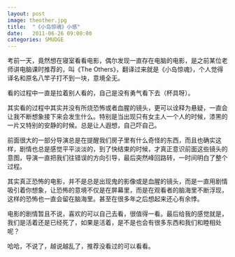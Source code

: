 ```yaml
---
layout: post
image: theother.jpg
title:  "《小岛惊魂》小感"
date:   2011-06-26 09:00:00
categories: SMUDGE
---
```



考前一天，竟然想在寝室看看电影，偶尔发现一直存在电脑的电影，是之前某位老师讲电脑课时推荐的，叫《The Others》，翻译过来就是《小岛惊魂》，个人觉得译名和原名八竿子打不到一块，意境全无。



看的过程中一直是拉着别人看的，自己是没有勇气看下去（杯具呀）。



其实看的过程中其实并没有所烧恐怖或者血腥的镜头，更可以诠释为悬疑，一直会让我不断想象接下来会发生什么。特别是当出现只有女主人一个人的时候，漆黑的一片又特别的安静的时候。总是让人遐想，自己吓自己。



前面很大的一部分导演总是在提醒我们房子里有什么奇怪的东西，而且也确实这样，剧情也总是感觉平平淡淡的，到了快结束的时候，才真正意识前面这些镜头的意图，导演一直把我们往错误的方向引导，最后突然峰回路转，一时间明白了整个过程。



其实真正恐怖的电影，并不是总是出现鬼的影像或是血腥的镜头，而是一直用剧情吸引着你想象，让恐怖的意境不仅是在屏幕里，而是在观看者的脑海里不断浮现，这样的恐怖也一直会留在脑海里。甚至在很多年之后想起来还心有余悸。



电影的剧情暂且不说，喜欢的可以自己去看，很值得一看。最后给我的感觉就是，我们是活着还是已经死了，如果是活着，是不是也会有很多东西和我们和睦相处呢？



哈哈，不说了，越说越乱了，推荐没看过的可以看看。